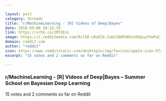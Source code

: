 ```yaml
---

layout: post
category: threads
title: "r/MachineLearning - [R] Videos of Deep|Bayes"
date: 2018-09-06 10:22:39
link: https://vrhk.co/2MT2EsL
image: https://i.redditmedia.com/8cl5D-LRoGlb-IaUnI8OPdAhsSOdpLpYXwPaC_rZp7I.jpg?s=5d488d055ae70685accb33ae3c082fd8
domain: reddit.com
author: "reddit"
icon: https://www.redditstatic.com/desktop2x/img/favicon/apple-icon-57x57.png
excerpt: "15 votes and 2 comments so far on Reddit"

---
```


### r/MachineLearning - [R] Videos of Deep|Bayes – Summer School on Bayesian Deep Learning

15 votes and 2 comments so far on Reddit